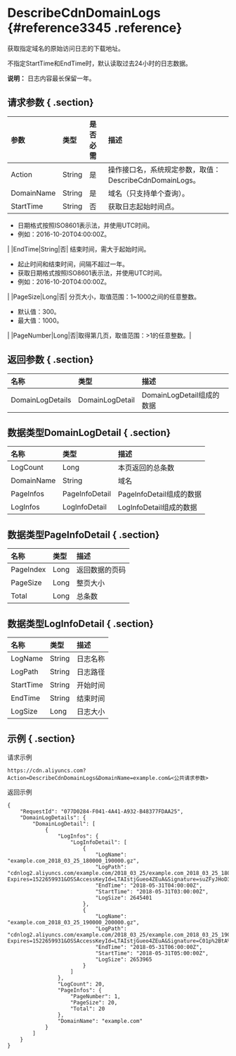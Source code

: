 # DescribeCdnDomainLogs {#reference3345 .reference}

获取指定域名的原始访问日志的下载地址。

不指定StartTime和EndTime时，默认读取过去24小时的日志数据。

**说明：** 日志内容最长保留一年。

## 请求参数 { .section}

|参数|类型|是否必需|描述|
|:-|:-|:---|:-|
|Action|String|是|操作接口名，系统规定参数，取值：DescribeCdnDomainLogs。|
|DomainName|String|是|域名（只支持单个查询）。|
|StartTime|String|否| 获取日志起始时间点。

 -   日期格式按照ISO8601表示法，并使用UTC时间。
-   例如：2016-10-20T04:00:00Z。

 |
|EndTime|String|否| 结束时间，需大于起始时间。

 -   起止时间和结束时间，间隔不超过一年。
-   获取日期格式按照ISO8601表示法，并使用UTC时间。
-   例如：2016-10-20T04:00:00Z。

 |
|PageSize|Long|否| 分页大小，取值范围：1~1000之间的任意整数。

 -   默认值：300。
-   最大值：1000。

 |
|PageNumber|Long|否|取得第几页，取值范围：\>1的任意整数。|

## 返回参数 { .section}

|名称|类型|描述|
|:-|:-|:-|
|DomainLogDetails|DomainLogDetail|DomainLogDetail组成的数据|

## 数据类型DomainLogDetail { .section}

|名称|类型|描述|
|:-|:-|:-|
|LogCount|Long|本页返回的总条数|
|DomainName|String|域名|
|PageInfos|PageInfoDetail|PageInfoDetail组成的数据|
|LogInfos|LogInfoDetail|LogInfoDetail组成的数据|

## 数据类型PageInfoDetail { .section}

|名称|类型|描述|
|:-|:-|:-|
|PageIndex|Long|返回数据的页码|
|PageSize|Long|整页大小|
|Total|Long|总条数|

## 数据类型LogInfoDetail { .section}

|名称|类型|描述|
|:-|:-|:-|
|LogName|String|日志名称|
|LogPath|String|日志路径|
|StartTime|String|开始时间|
|EndTime|String|结束时间|
|LogSize|Long|日志大小|

## 示例 { .section}

请求示例

```
https://cdn.aliyuncs.com?Action=DescribeCdnDomainLogs&DomainName=example.com&<公共请求参数>

```

返回示例

```language-json
{
    "RequestId": "077D0284-F041-4A41-A932-B48377FDAA25",
    "DomainLogDetails": {
        "DomainLogDetail": [
            {
                "LogInfos": {
                    "LogInfoDetail": [
                        {
                            "LogName": "example.com_2018_03_25_180000_190000.gz",
                            "LogPath": "cdnlog2.aliyuncs.com/example.com/2018_03_25/example.com_2018_03_25_180000_190000.gz?Expires=1522659931&OSSAccessKeyId=LTAIstjGueo4ZEuA&Signature=suZFyJHoD3RzZqK%2Bcu6P4VaNAVI%3D",
                            "EndTime": "2018-05-31T04:00:00Z",
                            "StartTime": "2018-05-31T03:00:00Z",
                            "LogSize": 2645401
                        },
                        {
                            "LogName": "example.com_2018_03_25_190000_200000.gz",
                            "LogPath": "cdnlog2.aliyuncs.com/example.com/2018_03_25/example.com_2018_03_25_190000_200000.gz?Expires=1522659931&OSSAccessKeyId=LTAIstjGueo4ZEuA&Signature=C01p%2BtA%2BfLywKP9Sru2Oxwy7Do0%3D",
                            "EndTime": "2018-05-31T06:00:00Z",
                            "StartTime": "2018-05-31T05:00:00Z",
                            "LogSize": 2653965
                        }
                    ]
                },
                "LogCount": 20,
                "PageInfos": {
                    "PageNumber": 1,
                    "PageSize": 20,
                    "Total": 20
                },
                "DomainName": "example.com"
            }
        ]
    }
}

```

